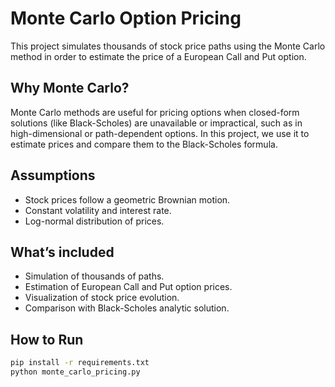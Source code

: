 # Monte Carlo Option Pricing

This project simulates thousands of stock price paths using the Monte Carlo method in order to estimate the price of a European Call and Put option.

## Why Monte Carlo?

Monte Carlo methods are useful for pricing options when closed-form solutions (like Black-Scholes) are unavailable or impractical, such as in high-dimensional or path-dependent options. In this project, we use it to estimate prices and compare them to the Black-Scholes formula.

## Assumptions

- Stock prices follow a geometric Brownian motion.
- Constant volatility and interest rate.
- Log-normal distribution of prices.

## What’s included

- Simulation of thousands of paths.
- Estimation of European Call and Put option prices.
- Visualization of stock price evolution.
- Comparison with Black-Scholes analytic solution.

## How to Run

```bash
pip install -r requirements.txt
python monte_carlo_pricing.py
